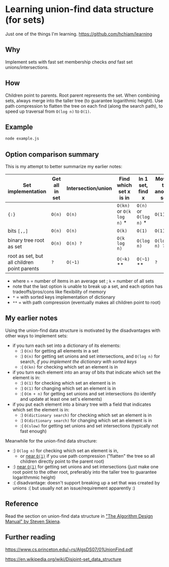 # Learning union-find data structure (for sets)

Just one of the things I'm learning. <https://github.com/hchiam/learning>

## Why

Implement sets with fast set membership checks _and_ fast set unions/intersections.

## How

Children point to parents. Root parent represents the set. When combining sets, always merge into the taller tree (to guarantee logarithmic height). Use path compression to flatten the tree on each find (along the search path), to speed up traversal from `O(log n)` to `O(1)`.

## Example

```bash
node example.js
```

## Option comparison summary

This is my attempt to better summarize my earlier notes:

| Set implementation                          | Get all in set | Intersection/union | Find which set x is in     | In 1 set, find x        | Move x to another set |
| ------------------------------------------- | -------------- | ------------------ | -------------------------- | ----------------------- | --------------------- |
| `{:}`                                       | `O(n)`         | `O(n)`             | `O(kn)` or `O(k log n)` \* | `O(n)` or `O(log n)` \* | `O(1)`                |
| bits `[,,]`                                 | `O(n)`         | `O(n)`             | `O(k)`                     | `O(1)`                  | `O(1)`                |
| binary tree root as set                     | `O(n)`         | `O(n) ?`           | `O(k log n)`               | `O(log n)`              | `O(log n) ?`          |
| root as set, but all children point parents | `?`            | `O(~1)`            | `O(~k)` \*\*               | `O(~1)` \*\*            | `?`                   |

- where `n` = number of items in an average set ; `k` = number of all sets
- note that the last option is unable to break up a set, and each option has tradeoffs/pros/cons like flexibility of memory
- `*` = with sorted keys implementation of dictionary
- `**` = with path compression (eventually makes all children point to root)

## My earlier notes

Using the union-find data structure is motivated by the disadvantages with other ways to implement sets:

- if you turn each set into a dictionary of its elements:
  - :) `O(n)` for getting all elements in a set
  - :) `O(n)` for getting set unions and set intersections, and `O(log n)` for search, _if you implement the dictionary with sorted keys_
  - :( `O(kn)` for checking which set an element is in
- if you turn each element into an array of bits that indicate which set the element is in:
  - :) `O(1)` for checking which set an element is in
  - :) `O(1)` for changing which set an element is in
  - :( `O(m + n)` for getting set unions and set intersections (to identify and update at least one set's elements)
- if you put each element into a binary tree with a field that indicates which set the element is in:
  - :) `O(dictionary search)` for checking which set an element is in
  - :) `O(dictionary search)` for changing which set an element is in
  - :( `O(slow)` for getting set unions and set intersections (typically not fast enough)

Meanwhile for the union-find data structure:

- :) `O(log n)` for checking which set an element is in,
  - or [near `O(1)`](https://en.wikipedia.org/wiki/Disjoint-set_data_structure#:~:text=near%20constant%20amortized%20time) if you use path compression ("flatten" the tree so all children directly point to the parent root)
- :) [near `O(1)`](https://en.wikipedia.org/wiki/Disjoint-set_data_structure#:~:text=near%20constant%20amortized%20time) for getting set unions and set intersections (just make one root point to the other root, preferably into the taller tree to guarantee logarithmmic height)
- :( disadvantage: doesn't support breaking up a set that was created by unions :( but usually not an issue/requirement apparently :)

## Reference

Read the section on union-find data structure in ["The Algorithm Design Manual" by Steven Skiena](http://www.algorist.com).

## Further reading

<https://www.cs.princeton.edu/~rs/AlgsDS07/01UnionFind.pdf>

<https://en.wikipedia.org/wiki/Disjoint-set_data_structure>
